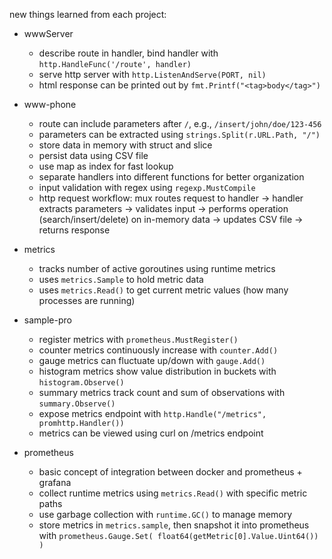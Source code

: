 new things learned from each project:
* wwwServer
    * describe route in handler, bind handler with `http.HandleFunc('/route', handler)`
    * serve http server with `http.ListenAndServe(PORT, nil)`
    * html response can be printed out by `fmt.Printf("<tag>body</tag>")`

* www-phone
    * route can include parameters after `/`, e.g., `/insert/john/doe/123-456`
    * parameters can be extracted using `strings.Split(r.URL.Path, "/")`
    * store data in memory with struct and slice
    * persist data using CSV file
    * use map as index for fast lookup
    * separate handlers into different functions for better organization
    * input validation with regex using `regexp.MustCompile`
    * http request workflow: mux routes request to handler -> handler extracts parameters -> validates input -> performs operation (search/insert/delete) on in-memory data -> updates CSV file -> returns response

* metrics
    * tracks number of active goroutines using runtime metrics
    * uses `metrics.Sample` to hold metric data
    * uses `metrics.Read()` to get current metric values (how many processes are running)

* sample-pro
    * register metrics with `prometheus.MustRegister()`
    * counter metrics continuously increase with `counter.Add()`
    * gauge metrics can fluctuate up/down with `gauge.Add()`
    * histogram metrics show value distribution in buckets with `histogram.Observe()`
    * summary metrics track count and sum of observations with `summary.Observe()`
    * expose metrics endpoint with `http.Handle("/metrics", promhttp.Handler())`
    * metrics can be viewed using curl on /metrics endpoint

* prometheus
    * basic concept of integration between docker and prometheus + grafana
    * collect runtime metrics using `metrics.Read()` with specific metric paths
    * use garbage collection with `runtime.GC()` to manage memory
    * store metrics in `metrics.sample`, then snapshot it into prometheus with `prometheus.Gauge.Set( float64(getMetric[0].Value.Uint64()) )`